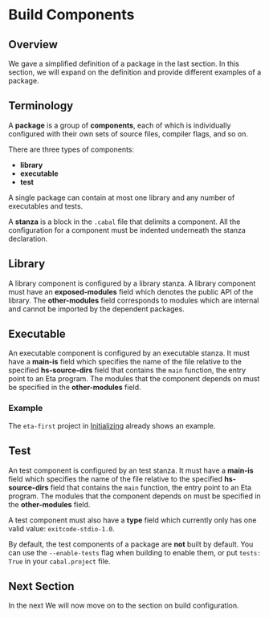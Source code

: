 # Build Components

## Overview

We gave a simplified definition of a package in the last section. In this section, we will expand on the definition and provide different examples of a package.

## Terminology

A **package** is a group of **components**, each of which is individually configured with their own sets of source files, compiler flags, and so on.

There are three types of components:

- **library**
- **executable**
- **test**

A single package can contain at most one library and any number of executables and tests.

A **stanza** is a block in the `.cabal` file that delimits a component. All the configuration for a component must be indented underneath the stanza declaration.

## Library

A library component is configured by a library stanza. A library component must have an **exposed-modules** field which denotes the public API of the library. The **other-modules** field corresponds to modules which are internal and cannot be imported by the dependent packages.

## Executable

An executable component is configured by an executable stanza. It must have a **main-is** field which specifies the name of the file relative to the specified **hs-source-dirs** field that contains the `main` function, the entry point to an Eta program. The modules that the component depends on must be specified in the **other-modules** field.

### Example

The `eta-first` project in [Initializing](./initializing) already shows an example.

## Test

An test component is configured by an test stanza. It must have a **main-is** field which specifies the name of the file relative to the specified **hs-source-dirs** field that contains the `main` function, the entry point to an Eta program. The modules that the component depends on must be specified in the **other-modules** field.

A test component must also have a **type** field which currently only has one valid value: `exitcode-stdio-1.0`.

By default, the test components of a package are **not** built by default. You can use the `--enable-tests` flag when building to enable them, or put `tests: True` in your `cabal.project` file.

## Next Section

In the next 
We will now move on to the section on build configuration.
